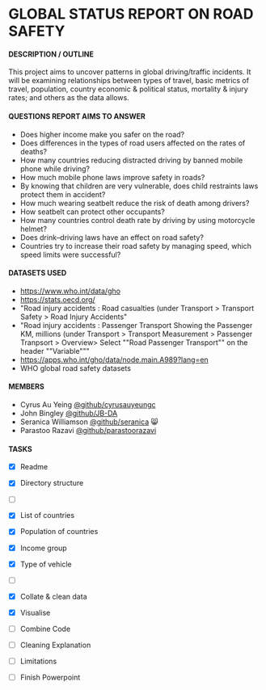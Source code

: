 # GLOBAL STATUS REPORT ON ROAD SAFETY 

#### **DESCRIPTION / OUTLINE**

This project aims to uncover patterns in global driving/traffic incidents. It will be examining relationships between types of travel, basic metrics of travel, population, country economic & political status, mortality & injury rates; and others as the data allows.


#### **QUESTIONS REPORT AIMS TO ANSWER**
- Does higher income make you safer on the road?
- Does differences in the types of road users affected on the rates of deaths?
- How many countries reducing distracted driving by banned mobile phone while driving?
-	How much mobile phone laws improve safety in roads?
-	By knowing that children are very vulnerable, does child restraints laws protect them in accident?
-	How much wearing seatbelt reduce the risk of death among drivers?
-	How seatbelt can protect other occupants?
-	How many countries control death rate by driving by using motorcycle helmet?
-	Does drink–driving laws have an effect on road safety?
-	Countries try to increase their road safety by managing speed, which speed limits were successful?



#### **DATASETS USED**
- https://www.who.int/data/gho
- https://stats.oecd.org/
- "Road injury accidents  : Road casualties
(under Transport > Transport Safety > Road Injury Accidents"
- "Road injury accidents  : Passenger Transport
Showing the Passenger KM, millions
(under Transport > Transport Measurement > Passenger Tranpsort > Overview> Select ""Road Passenger Transport"" on the header ""Variable"""
- https://apps.who.int/gho/data/node.main.A989?lang=en
- WHO global road safety datasets 


#### **MEMBERS**
- Cyrus Au Yeing [@github/cyrusauyeungc](https://github.com/cyrusauyeungc)
- John Bingley [@github/JB-DA](https://github.com/JB-DA)
- Seranica Williamson [@github/seranica](https://github.com/seranica) :smile_cat: 
- Parastoo Razavi [@github/parastoorazavi](https://github.com/parastoorazavi)


#### **TASKS**
- [x] Readme
- [x] Directory structure
- [ ] &nbsp;
- [x] List of countries
- [x] Population of countries
- [x] Income group
- [x] Type of vehicle
- [ ] &nbsp;
- [x] Collate & clean data
- [x] Visualise
- [ ] Combine Code
- [ ] Cleaning Explanation
- [ ] Limitations
- [ ] Finish Powerpoint

